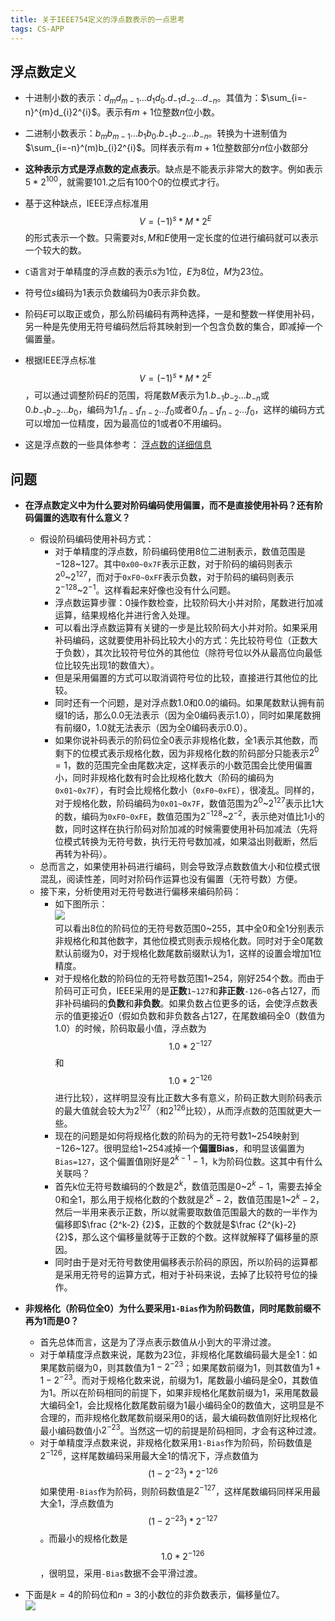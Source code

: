 ```yaml
---
title: 关于IEEE754定义的浮点数表示的一点思考
tags: CS-APP
---
```


## 浮点数定义

* 十进制小数的表示：$d_{m}d_{m-1}...d_{1}d_{0}.d_{-1}d_{-2}...d_{-n}$。其值为：$\sum_{i=-n}^{m}d_{i}2^{i}$。表示有$m+1$位整数$n$位小数。

* 二进制小数表示：$b_{m}b_{m-1}...b_{1}b_{0}.b_{-1}b_{-2}...b_{-n}$。转换为十进制值为$\sum_{i=-n}^(m)b_{i}2^{i}$。同样表示有$m+1$位整数部分$n$位小数部分

<!--more-->

* **这种表示方式是浮点数的定点表示**。缺点是不能表示非常大的数字。例如表示$5*2^{100}$，就需要101.之后有100个0的位模式才行。

* 基于这种缺点，IEEE浮点标准用$$V=(-1)^s*M*2^E$$的形式表示一个数。只需要对$s,M$和$E$使用一定长度的位进行编码就可以表示一个较大的数。

* `C`语言对于单精度的浮点数的表示$s$为1位，$E$为8位，$M$为23位。

* 符号位$s$编码为1表示负数编码为0表示非负数。

* 阶码$E$可以取正或负，那么阶码编码有两种选择，一是和整数一样使用补码，另一种是先使用无符号编码然后将其映射到一个包含负数的集合，即减掉一个偏置量。

* 根据IEEE浮点标准$$V=(-1)^s*M*2^E$$，可以通过调整阶码$E$的范围，将尾数$M$表示为$1.b_{-1}b_{-2}...b_{-n}$或$0.b_{-1}b_{-2}...b_{0}$，编码为$1.f_{n-1}f_{n-2}...f_{0}$或者$0.f_{n-1}f_{n-2}...f_{0}$，这样的编码方式可以增加一位精度，因为最高位的1或者0不用编码。

* 这是浮点数的一些具体参考： [浮点数的详细信息]({{site_url}}/2019/12/14/CS-App-Chapter2.html#4)

## 问题

* **在浮点数定义中为什么要对阶码编码使用偏置，而不是直接使用补码？还有阶码偏置的选取有什么意义？**
    * 假设阶码编码使用补码方式：
        * 对于单精度的浮点数，阶码编码使用8位二进制表示，数值范围是$-128$~$127$。其中`0x00~0x7F`表示正数，对于阶码的编码则表示$2^0$~$2^{127}$，而对于`0xF0~0xFF`表示负数，对于阶码的编码则表示$2^{-128}$~$2^{-1}$。这样看起来好像也没有什么问题。
        * 浮点数运算步骤：0操作数检查，比较阶码大小并对阶，尾数进行加减运算，结果规格化并进行舍入处理。
        * 可以看出浮点数运算有关键的一步是比较阶码大小并对阶。如果采用补码编码，这就要使用补码比较大小的方式：先比较符号位（正数大于负数），其次比较符号位外的其他位（除符号位以外从最高位向最低位比较先出现1的数值大）。
        * 但是采用偏置的方式可以取消调符号位的比较，直接进行其他位的比较。
        * 同时还有一个问题，是对浮点数1.0和0.0的编码。如果尾数默认拥有前缀1的话，那么0.0无法表示（因为全0编码表示1.0），同时如果尾数拥有前缀0，1.0就无法表示（因为全0编码表示0.0）。
        * 如果你说补码表示的阶码位全0表示非规格化数，全1表示其他数，而剩下的位模式表示规格化数，因为非规格化数的阶码部分只能表示$2^0=1$，数的范围完全由尾数决定，这样表示的小数范围会比使用偏置小，同时非规格化数有时会比规格化数大（阶码的编码为`0x01~0x7F`），有时会比规格化数小（`0xF0~0xFE`），很凌乱。同样的，对于规格化数，阶码编码为`0x01~0x7F`，数值范围为$2^0$~$2^{127}$表示比1大的数，编码为`0xF0~0xFE`，数值范围为$2^{-128}$~$2^{-2}$，表示绝对值比1小的数，同时这样在执行阶码对阶加减的时候需要使用补码加减法（先将位模式转换为无符号数，执行无符号数加减，如果溢出则截断，然后再转为补码）。
    * 总而言之，如果使用补码进行编码，则会导致浮点数数值大小和位模式很混乱，阅读性差，同时对阶码作运算也没有偏置（无符号数）方便。
    * 接下来，分析使用对无符号数进行偏移来编码阶码：
        * 如下图所示：<br/>![]({{site_url}}/assets/csapp/ch2/2-33.png)<br/>可以看出8位的阶码位的无符号数范围$0$~$255$，其中全0和全1分别表示非规格化和其他数字，其他位模式则表示规格化数。同时对于全0尾数默认前缀为0，对于规格化数尾数前缀默认为1，这样的设置会增加1位精度。
        * 对于规格化数的阶码位的无符号数范围$1$~$254$，刚好254个数。而由于阶码可正可负，IEEE采用的是**正数**`1~127`和**非正数**`-126~0`各占127，而非补码编码的**负数**和**非负数**。如果负数占位更多的话，会使浮点数表示的值更接近0（假如负数和非负数各占127，在尾数编码全0（数值为1.0）的时候，阶码取最小值，浮点数为$$1.0*2^{-127}$$ 和 $$1.0*2^{-126}$$进行比较），这样明显没有比正数大多有意义，阶码正数大则阶码表示的最大值就会较大为$2^{127}$（和$2^{126}$比较），从而浮点数的范围就更大一些。
        * 现在的问题是如何将规格化数的阶码为的无符号数$1$~$254$映射到$-126$~$127$。很明显给$1$~$254$减掉一个**偏置Bias**，和明显该偏置为`Bias=127`，这个偏置值刚好是$2^{k-1}-1$，k为阶码位数。这其中有什么关联吗？
        * 首先k位无符号数编码的个数是$2^k$，数值范围是$0$~$2^k-1$，需要去掉全0和全1，那么用于规格化数的个数就是$2^{k}-2$，数值范围是$1$~$2^k-2$，然后一半用来表示正数，所以就需要取数值范围最大的数的一半作为偏移即$\frac {2^k-2} {2}$，正数的个数就是$\frac {2^{k}-2} {2}$，那么这个偏移量就等于正数的个数。这样就解释了偏移量的原因。
        * 同时由于是对无符号数使用偏移表示阶码的原因，所以阶码的运算都是采用无符号的运算方式，相对于补码来说，去掉了比较符号位的操作。

* **非规格化（阶码位全0）为什么要采用`1-Bias`作为阶码数值，同时尾数前缀不再为1而是0？**
    * 首先总体而言，这是为了浮点表示数值从小到大的平滑过渡。
    * 对于单精度浮点数来说，尾数为23位，非规格化尾数编码最大是全1：如果尾数前缀为0，则其数值为$1-2^{-23}$；如果尾数前缀为1，则其数值为$1+1-2^{-23}$。而对于规格化数来说，前缀为1，尾数最小编码是全0，其数值为1。所以在阶码相同的前提下，如果非规格化尾数前缀为1，采用尾数最大编码全1，会比规格化数尾数前缀为1最小编码全0的数值大，这明显是不合理的，而非规格化数尾数前缀采用0的话，最大编码数值刚好比规格化最小编码数值小$2^{-23}$。当然这一切的前提是阶码相同，才会有这种过渡。
    * 对于单精度浮点数来说，非规格化数采用`1-Bias`作为阶码，阶码数值是$2^{-126}$，这样尾数编码采用最大全1的情况下，浮点数值为$$(1-2^{-23})*2^{-126}$$如果使用`-Bias`作为阶码，则阶码数值是$2^{-127}$，这样尾数编码同样采用最大全1，浮点数值为$$(1-2^{-23})*2^{-127}$$。而最小的规格化数是$$1.0*2^{-126}$$，很明显，采用`-Bias`数据不会平滑过渡。
    
* 下面是$k=4$的阶码位和$n=3$的小数位的非负数表示，偏移量位7。<br/>![]({{site_url}}/assets/csapp/ch2/2-35.png)
